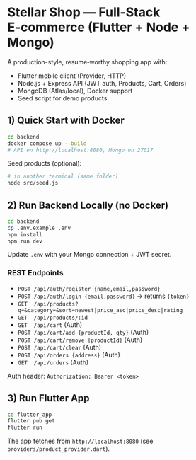 # Stellar Shop — Full-Stack E‑commerce (Flutter + Node + Mongo)

A production-style, resume‑worthy shopping app with:
- Flutter mobile client (Provider, HTTP)
- Node.js + Express API (JWT auth, Products, Cart, Orders)
- MongoDB (Atlas/local), Docker support
- Seed script for demo products

## 1) Quick Start with Docker
```bash
cd backend
docker compose up --build
# API on http://localhost:8080, Mongo on 27017
```

Seed products (optional):
```bash
# in another terminal (same folder)
node src/seed.js
```

## 2) Run Backend Locally (no Docker)
```bash
cd backend
cp .env.example .env
npm install
npm run dev
```
Update `.env` with your Mongo connection + JWT secret.

### REST Endpoints
- `POST /api/auth/register {name,email,password}`
- `POST /api/auth/login {email,password}` → returns `{token}`
- `GET  /api/products?q=&category=&sort=newest|price_asc|price_desc|rating`
- `GET  /api/products/:id`
- `GET  /api/cart` (Auth)
- `POST /api/cart/add {productId, qty}` (Auth)
- `POST /api/cart/remove {productId}` (Auth)
- `POST /api/cart/clear` (Auth)
- `POST /api/orders {address}` (Auth)
- `GET  /api/orders` (Auth)

Auth header: `Authorization: Bearer <token>`

## 3) Run Flutter App
```bash
cd flutter_app
flutter pub get
flutter run
```
The app fetches from `http://localhost:8080` (see `providers/product_provider.dart`).

